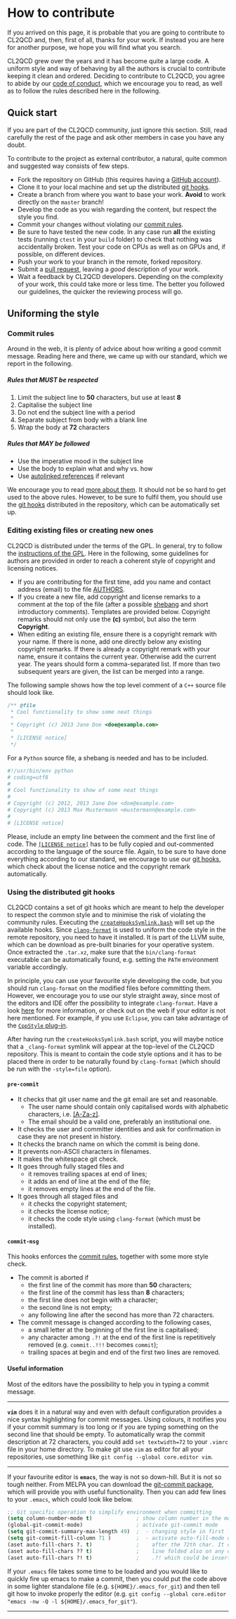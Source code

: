 How to contribute
=================

If you arrived on this page, it is probable that you are going to contribute to CL2QCD and, then, first of all, thanks for your work.
If instead you are here for another purpose, we hope you will find what you search.

CL2QCD grew over the years and it has become quite a large code.
A uniform style and way of behaving by all the authors is crucial to contribute keeping it clean and ordered.
Deciding to contribute to CL2QCD, you agree to abide by our [code of conduct](CODE_OF_CONDUCT.md), which we encourage you to read, as well as to follow the rules described here in the following.


Quick start
-----------

If you are part of the CL2QCD community, just ignore this section.
Still, read carefully the rest of the page and ask other members in case you have any doubt.

To contribute to the project as external contributor, a natural, quite common and suggested way consists of few steps.
* Fork the repository on GitHub (this requires having a [GitHub account](https://github.com/signup/free)).
* Clone it to your local machine and set up the distributed [git hooks](#using-the-distributed-git-hooks).
* Create a branch from where you want to base your work.
  **Avoid** to work directly on the `master` branch!
* Develop the code as you wish regarding the content, but respect the style you find.
* Commit your changes without violating our [commit rules](#commit-rules).
* Be sure to have tested the new code.
  In any case run **all** the existing tests (running `ctest` in your `build` folder) to check that nothing was accidentally broken.
  Test your code on CPUs as well as on GPUs and, if possible, on different devices.
* Push your work to your branch in the remote, forked repository.
* Submit a [pull request](https://help.github.com/articles/about-pull-requests/), leaving a *good* description of your work.
* Wait a feedback by CL2QCD developers.
  Depending on the complexity of your work, this could take more or less time.
  The better you followed our guidelines, the quicker the reviewing process will go.


Uniforming the style
--------------------

### Commit rules

Around in the web, it is plenty of advice about how writing a good commit message.
Reading here and there, we came up with our standard, which we report in the following.

##### Rules that MUST be respected

1. Limit the subject line to **50** characters, but use at least **8**
1. Capitalise the subject line
1. Do not end the subject line with a period
1. Separate subject from body with a blank line
1. Wrap the body at **72** characters

##### Rules that MAY be followed

* Use the imperative mood in the subject line
* Use the body to explain what and why vs. how
* Use [autolinked references](https://help.github.com/articles/autolinked-references-and-urls/) if relevant

We encourage you to read [more about them](https://chris.beams.io/posts/git-commit/).
It should not be so hard to get used to the above rules.
However, to be sure to fulfil them, you should use the [git hooks](#using-the-distributed-git-hooks) distributed in the repository, which can be automatically set up.


### Editing existing files or creating new ones

CL2QCD is distributed under the terms of the GPL.
In general, try to follow the [instructions of the GPL](http://www.gnu.org/licenses/gpl-howto.en.html).
Here in the following, some guidelines for authors are provided in order to reach a coherent style of copyright and licensing notices.

* If you are contributing for the first time, add you name and contact address (email) to the file [AUTHORS](AUTHORS.md).
* If you create a new file, add copyright and license remarks to a comment at the top of the file (after a possible [shebang](https://en.wikipedia.org/wiki/Shebang_(Unix)) and short introductory comments).
  Templates are provided below.
  Copyright remarks should not only use the **(c)** symbol, but also the term **Copyright**.
* When editing an existing file, ensure there is a copyright remark with your name.
  If there is none, add one directly below any existing copyright remarks.
  If there is already a copyright remark with your name, ensure it contains the current year.
  Otherwise add the current year.
  The years should form a comma-separated list.
  If more than two subsequent years are given, the list can be merged into a range.

The following sample shows how the top level comment of a `C++` source file should look like.

```cpp
/** @file
 * Cool functionality to show some neat things
 *
 * Copyright (c) 2013 Jane Doe <doe@example.com>
 *
 * [LICENSE notice]
 */

```

For a `Python` source file, a shebang is needed and has to be included.

```python
#!/usr/bin/env python
# coding=utf8
#
# Cool functionality to show of some neat things
#
# Copyright (c) 2012, 2013 Jane Doe <doe@example.com>
# Copyright (c) 2013 Max Mustermann <mustermann@example.com>
#
# [LICENSE notice]

```

Please, include an empty line between the comment and the first line of code.
The [`[LICENSE notice]`](git_hooks/header.txt) has to be fully copied and out-commented according to the language of the source file.
Again, to be sure to have done everything according to our standard, we encourage to use our [git hooks](#using-the-distributed-git-hooks), which check about the license notice and the copyright remark automatically.


### Using the distributed git hooks

CL2QCD contains a set of git hooks which are meant to help the developer to respect the common style and to minimise the risk of violating the community rules.
Executing the [`createHooksSymlink.bash`](git_hooks/createHooksSymlink.bash) will set up the available hooks.
Since [`clang-format`](http://releases.llvm.org/) is used to uniform the code style in the remote repository, you need to have it installed.
It is part of the LLVM suite, which can be download as pre-built binaries for your operative system.
Once extracted the `.tar.xz`, make sure that the `bin/clang-format` executable can be automatically found, e.g. setting the `PATH` environment variable accordingly.

In principle, you can use your favourite style developing the code, but you should run `clang-format` on the modified files before committing them.
However, we encourage you to use our style straight away, since most of the editors and IDE offer the possibility to integrate `clang-format`.
Have a look [here](https://clang.llvm.org/docs/ClangFormat.html#vim-integration) for more information, or check out on the web if your editor is not here mentioned.
For example, if you use `Eclipse`, you can take advantage of the [`CppStyle` plug-in](https://github.com/wangzw/CppStyle).

After having run the `createHooksSymlink.bash` script, you will maybe notice that a `_clang-format` symlink will appear at the top-level of the CL2QCD repository.
This is meant to contain the code style options and it has to be placed there in order to be naturally found by `clang-format` (which should be run with the `-style=file` option).

#### `pre-commit`

* It checks that git user name and the git email are set and reasonable.
   * The user name should contain only capitalised words with alphabetic characters, i.e. [[A-Za-z]](https://en.wikipedia.org/wiki/Regular_expression#Character_classes).
   * The email should be a valid one, preferably an institutional one.
* It checks the user and committer identities and ask for confirmation in case they are not present in history.
* It checks the branch name on which the commit is being done.
* It prevents non-ASCII characters in filenames.
* It makes the whitespace git check.
* It goes through fully staged files and
   * it removes trailing spaces at end of lines;
   * it adds an end of line at the end of the file;
   * it removes empty lines at the end of the file.
* It goes through all staged files and
   * it checks the copyright statement;
   * it checks the license notice;
   * it checks the code style using `clang-format` (which must be installed).

#### `commit-msg`

This hooks enforces the [commit rules](#commit-rules), together with some more style check.

* The commit is aborted if
  * the first line of the commit has more than **50** characters;
  * the first line of the commit has less than **8** characters;
  * the first line does not begin with a character;
  * the second line is not empty;
  * any following line after the second has more than 72 characters.
* The commit message is changed according to the following cases,
  * a small letter at the beginning of the first line is capitalised;
  * any character among `.?!` at the end of the first line is repetitively removed (e.g. `commit..!!!` becomes `commit`);
  * trailing spaces at begin and end of the first two lines are removed.

#### Useful information

Most of the editors have the possibility to help you in typing a commit message.

---

**`vim`** does it in a natural way and even with default configuration provides a nice syntax highlighting for commit messages.
Using colours, it notifies you if your commit summary is too long or if you are typing something on the second line that should be empty.
To automatically wrap the commit description at 72 characters, you could add `set textwidth=72` to your `.vimrc` file in your home directory.
To make git use `vim` as editor for all your repositories, use something like `git config --global core.editor vim`.

---

If your favourite editor is **`emacs`**, the way is not so down-hill.
But it is not so tough neither.
From MELPA you can download the [git-commit package](https://melpa.org/#/git-commit), which will provide you with useful functionality.
Then you can add few lines to your `.emacs`, which could look like below.

```lisp
;; Git specific operation to simplify environment when committing
(setq column-number-mode t)              ; show column number in the mode line
(global-git-commit-mode)                 ; activate git-commit mode
(setq git-commit-summary-max-length 49)  ;  - changing style in first line after the 50th char
(setq git-commit-fill-column 71 )        ;  - activate auto-fill-mode on space and return
(aset auto-fill-chars ?. t)              ;    after the 72th char. It can be useful to have
(aset auto-fill-chars ?? t)              ;    line folded also on any of the punctuation like
(aset auto-fill-chars ?! t)              ;    .?! which could be inserted beyond char 72.
```

If your `.emacs` file takes some time to be loaded and you would like to quickly fire up emacs to make a commit, then you could put the code above in some lighter standalone file (e.g. `${HOME}/.emacs_for_git`) and then tell git how to invoke properly the editor (e.g. `git config --global core.editor "emacs -nw -Q -l ${HOME}/.emacs_for_git"`).

---
